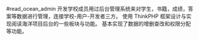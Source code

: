 #read_ocean_admin
开发学校成员用过后台管理系统来对学生，书籍，成绩，答案等数据进行管理，连接学校-用户-开发者三方。 使用 ThinkPHP 框架设计与实现阅读海洋项目后台的一些板块与功能。 基本实现了数据的增删查改和权限分配等功能。
